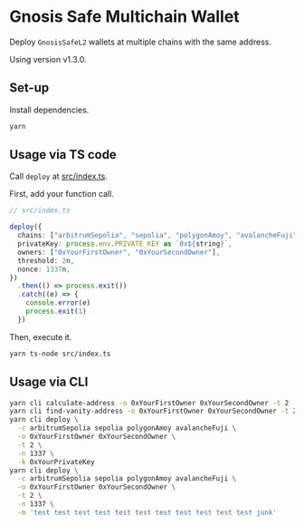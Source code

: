 # Gnosis Safe Multichain Wallet

Deploy `GnosisSafeL2` wallets at multiple chains with the same address.

Using version v1.3.0.

## Set-up

Install dependencies.

```sh
yarn
```

## Usage via TS code

Call `deploy` at [src/index.ts](./src/index.ts).

First, add your function call.

```ts
// src/index.ts

deploy({
  chains: ["arbitrumSepolia", "sepolia", "polygonAmoy", "avalancheFuji"],
  privateKey: process.env.PRIVATE_KEY as `0x${string}`,
  owners: ["0xYourFirstOwner", "0xYourSecondOwner"],
  threshold: 2n,
  nonce: 1337n,
})
  .then(() => process.exit())
  .catch((e) => {
    console.error(e)
    process.exit(1)
  })
```

Then, execute it.

```sh
yarn ts-node src/index.ts
```

## Usage via CLI

```sh
yarn cli calculate-address -o 0xYourFirstOwner 0xYourSecondOwner -t 2 -n 1337
yarn cli find-vanity-address -o 0xYourFirstOwner 0xYourSecondOwner -t 2 -v abc123
yarn cli deploy \
  -c arbitrumSepolia sepolia polygonAmoy avalancheFuji \
  -o 0xYourFirstOwner 0xYourSecondOwner \
  -t 2 \
  -n 1337 \
  -k 0xYourPrivateKey
yarn cli deploy \
  -c arbitrumSepolia sepolia polygonAmoy avalancheFuji \
  -o 0xYourFirstOwner 0xYourSecondOwner \
  -t 2 \
  -n 1337 \
  -m 'test test test test test test test test test test test junk'
```

